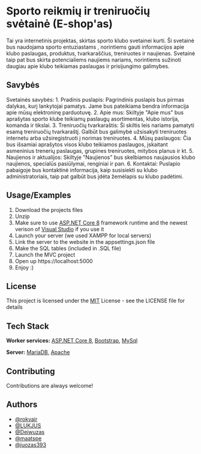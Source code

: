 
# Sporto reikmių ir treniruočių svėtainė (E-shop'as)

Tai yra internetinis projektas, skirtas sporto klubo svetainei kurti. Ši svetainė bus naudojama sporto entuziastams , norintiems gauti informacijos apie klubo paslaugas, produktus, tvarkaraščius, treniruotes ir naujienas. Svetainė taip pat bus skirta potencialiems naujiems nariams, norintiems sužinoti daugiau apie klubo teikiamas paslaugas ir prisijungimo galimybes.

## Savybės
Svetainės savybės:
    1.	Pradinis puslapis:
 Pagrindinis puslapis bus pirmas dalykas, kurį lankytojai pamatys. Jame bus pateikiama bendra informacija apie mūsų elektroninę parduotuvę. 
    2.	Apie mus:
 Skiltyje "Apie mus" bus aprašytas sporto klube teikiamų paslaugų asortimentas, klubo istorija, komanda ir tikslai.
    3.	Treniruočių tvarkaraštis:
Ši skiltis leis nariams pamatyti esamą treniruočių tvarkaraštį. Galbūt bus galimybė užsisakyti treniruotes internetu arba užsiregistruoti į norimas treniruotes.
    4.	Mūsų paslaugos:
Čia bus išsamiai aprašytos visos klubo teikiamos paslaugos, įskaitant asmeninius trenerių paslaugas, grupines treniruotes, mitybos planus ir kt.
    5.	Naujienos ir aktualijos:
Skiltyje "Naujienos" bus skelbiamos naujausios klubo naujienos, specialūs pasiūlymai, renginiai ir pan.
    6.	Kontaktai:
Puslapio pabaigoje bus kontaktinė informacija, kaip susisiekti su klubo administratoriais, taip pat galbūt bus įdėta žemėlapis su klubo padėtimi.


## Usage/Examples

1. Download the projects files
2. Unzip
3. Make sure to use [ASP.NET Core 8](https://dotnet.microsoft.com/en-us/) framework runtime and the newest verison of [Visual Studio](https://visualstudio.microsoft.com/vs/) if you use it
4. Launch your server (we used XAMPP for local servers)
5. Link the server to the website in the appsettings.json file
6. Make the SQL tables (included in .SQL file)
7. Launch the MVC project
8. Open up https://localhost:5000
9. Enjoy :)
## License

This project is licensed under the [MIT](https://choosealicense.com/licenses/mit/) License - see the LICENSE file for details


## Tech Stack

**Worker services:** [ASP.NET Core 8](https://dotnet.microsoft.com/en-us/),
 [Bootstrap](https://getbootstrap.com), [MySql](https://www.mysql.com) 

**Server:** [MariaDB](https://mariadb.org), [Apache](https://httpd.apache.org)


## Contributing

Contributions are always welcome!



## Authors

- [@rokvair](https://github.com/rokvair)
- [@LUKJUS](https://github.com/LUKJUS)
- [@Deiwuzas](https://github.com/Deiwuzas)
- [@maatspe](https://github.com/maatspe)
- [@juozas393](https://github.com/juozas393)
